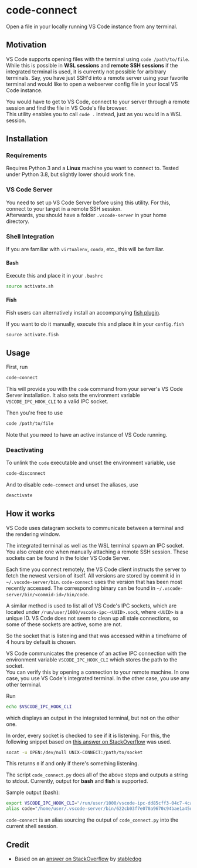 # code-connect

Open a file in your locally running VS Code instance from any terminal.

## Motivation
VS Code supports opening files with the terminal using `code /path/to/file`. While this is possible in **WSL sessions** and **remote SSH sessions** if the integrated terminal is used, it is currently not possible for arbitrary terminals. Say, you have just SSH'd into a remote server using your favorite terminal and would like to open a webserver config file in your local VS Code instance.

You would have to get to VS Code, connect to your server through a remote session and find the file in VS Code's file browser.  
This utility enables you to call `code .` instead, just as you would in a WSL session.

## Installation
### Requirements
Requires Python 3 and a **Linux** machine you want to connect to. Tested under Python 3.8, but slightly lower should work fine.
### VS Code Server
You need to set up VS Code Server before using this utility. For this, connect to your target in a remote SSH session.  
Afterwards, you should have a folder `.vscode-server` in your home directory.
### Shell Integration
If you are familiar with `virtualenv`, `conda`, etc., this will be familiar.

#### Bash
Execute this and place it in your `.bashrc`
```bash
source activate.sh
```
#### Fish
Fish users can alternatively install an accompanying [fish plugin](https://github.com/chvolkmann/code-connect-fish-plugin).

If you want to do it manually, execute this and place it in your `config.fish`
```fish
source activate.fish
```


## Usage
First, run
```bash
code-connect
```
This will provide you with the `code` command from your server's VS Code Server installation. It also sets the environment variable `VSCODE_IPC_HOOK_CLI` to a valid IPC socket.

Then you're free to use
```bash
code /path/to/file
```
Note that you need to have an active instance of VS Code running.

### Deactivating
To unlink the `code` executable and unset the environment variable, use
```bash
code-disconnect
```

And to disable `code-connect` and unset the aliases, use
```bash
deactivate
```

## How it works
VS Code uses datagram sockets to communicate between a terminal and the rendering window.

The integrated terminal as well as the WSL terminal spawn an IPC socket. You also create one when manually attaching a remote SSH session. These sockets can be found in the folder VS Code Server.

Each time you connect remotely, the VS Code client instructs the server to fetch the newest version of itself. All versions are stored by commit id in `~/.vscode-server/bin`. `code-connect` uses the version that has been most recently accessed. The corresponding binary can be found in `~/.vscode-server/bin/<commid-id>/bin/code`.

A similar method is used to list all of VS Code's IPC sockets, which are located under `/run/user/1000/vscode-ipc-<UUID>.sock`, where `<UUID>` is a unique ID. VS Code does not seem to clean up all stale connections, so some of these sockets are active, some are not.

So the socket that is listening and that was accessed within a timeframe of 4 hours by default is chosen.

VS Code communicates the presence of an active IPC connection with the environment variable `VSCODE_IPC_HOOK_CLI` which stores the path to the socket.  
You can verify this by opening a connection to your remote machine. In one case, you use VS Code's integrated terminal. In the other case, you use any other terminal.

Run
```bash
echo $VSCODE_IPC_HOOK_CLI
```
which displays an output in the integrated terminal, but not on the other one.

In order, every socket is checked to see if it is listening. For this, the following snippet based on [this answer on StackOverflow](https://unix.stackexchange.com/a/556790) was used.
```bash
socat -u OPEN:/dev/null UNIX-CONNECT:/path/to/socket
```
This returns `0` if and only if there's something listening.

The script `code_connect.py` does all of the above steps and outputs a string to stdout. Currently, output for **bash** and **fish** is supported.

Sample output (bash):
```bash
export VSCODE_IPC_HOOK_CLI="/run/user/1000/vscode-ipc-dd85cff3-04c7-4ca6-9c06-229acd73008c.sock"
alias code="/home/user/.vscode-server/bin/622cb03f7e070a9670c94bae1a45d78d7181fbd4/bin/code"
```

`code-connect` is an alias sourcing the output of `code_connect.py` into the current shell session.

## Credit
- Based on an [answer on StackOverflow](https://stackoverflow.com/a/60949722) by [stabledog](https://stackoverflow.com/users/237059/Stabledog)